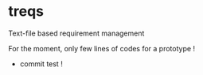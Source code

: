 # treqs
Text-file based requirement management

For the moment, only few lines of codes for a prototype !
+ commit test !
